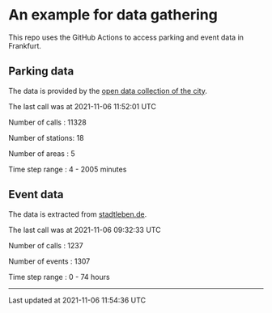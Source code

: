 # An example for data gathering

This repo uses the GitHub Actions to access parking and event data in Frankfurt.

## Parking data
The data is provided by the [open data collection of the city](https://www.offenedaten.frankfurt.de/).

The last call was at 2021-11-06 11:52:01 UTC

Number of calls   : 11328

Number of stations:    18

Number of areas   :     5

Time step range   :     4 -  2005 minutes


## Event data
The data is extracted from [stadtleben.de](https://stadtleben.de/frankfurt/).

The last call was at 2021-11-06 09:32:33 UTC

Number of calls   : 1237

Number of events  : 1307

Time step range   :    0 -   74 hours


----

Last updated at 2021-11-06 11:54:36 UTC
